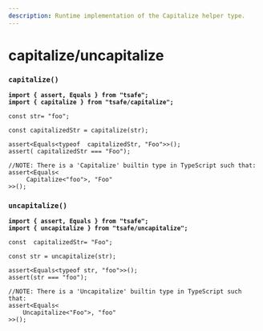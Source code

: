 ```yaml
---
description: Runtime implementation of the Capitalize helper type.
---
```


# capitalize/uncapitalize

### `capitalize()`

<pre class="language-typescript"><code class="lang-typescript"><strong>import { assert, Equals } from "tsafe";
</strong><strong>import { capitalize } from "tsafe/capitalize";
</strong>
const str= "foo";

const capitalizedStr = capitalize(str);

assert&#x3C;Equals&#x3C;typeof  capitalizedStr, "Foo">>();
assert( capitalizedStr === "Foo");

//NOTE: There is a 'Capitalize' builtin type in TypeScript such that:
assert&#x3C;Equals&#x3C;
     Capitalize&#x3C;"foo">, "Foo"
>>();</code></pre>

### `uncapitalize()`

<pre class="language-typescript"><code class="lang-typescript"><strong>import { assert, Equals } from "tsafe";
</strong><strong>import { uncapitalize } from "tsafe/uncapitalize";
</strong>
const  capitalizedStr= "Foo";

const str = uncapitalize(str);

assert&#x3C;Equals&#x3C;typeof str, "foo">>();
assert(str === "foo");

//NOTE: There is a 'Uncapitalize' builtin type in TypeScript such that:
assert&#x3C;Equals&#x3C;
    Uncapitalize&#x3C;"Foo">, "foo"
>>();</code></pre>
